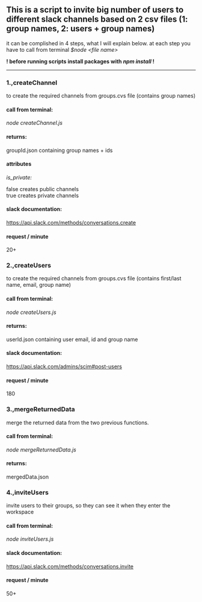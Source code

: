 ## This is a script to invite big number of users to different slack channels based on 2 csv files (1: group names, 2: users + group names)

it can be complished in 4 steps, what I will explain below. at each step you have to call from terminal <i>\$node \<file name\> </i>

<b>! before running scripts install packages with <i> npm install</i> ! </b>

---

### 1.,createChannel

to create the required channels from groups.cvs file (contains group names)

#### call from terminal:

<i> node createChannel.js </i>

#### returns:

groupId.json containing group names + ids

#### attributes

<i>is_private:</i></br>

false creates public channels </br>
true creates private channels</br>

#### slack documentation:</br>

https://api.slack.com/methods/conversations.create

#### request / minute

20+

### 2.,createUsers

to create the required channels from groups.cvs file (contains first/last name, email, group name)

#### call from terminal:

<i> node createUsers.js </i>

#### returns:

userId.json containing user email, id and group name

#### slack documentation:</br>

https://api.slack.com/admins/scim#post-users

#### request / minute

180

### 3.,mergeReturnedData

merge the returned data from the two previous functions.

#### call from terminal:

<i> node mergeReturnedData.js </i>

#### returns:

mergedData.json

### 4.,inviteUsers

invite users to their groups, so they can see it when they enter the workspace

#### call from terminal:

<i> node inviteUsers.js </i>

#### slack documentation:</br>

https://api.slack.com/methods/conversations.invite

#### request / minute

50+
